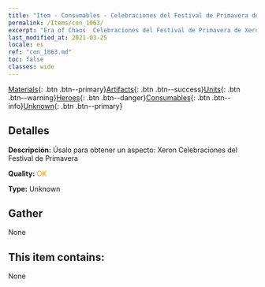 ```yaml
---
title: "Item - Consumables - Celebraciones del Festival de Primavera de Xeron"
permalink: /Items/con_1063/
excerpt: "Era of Chaos  Celebraciones del Festival de Primavera de Xeron"
last_modified_at: 2021-03-25
locale: es
ref: "con_1063.md"
toc: false
classes: wide
---
```

 [Materials](/es/Items/){: .btn .btn--primary}[Artifacts](/es/Items/Artifacts/){: .btn .btn--success}[Units](/es/Items/Units/){: .btn .btn--warning}[Heroes](/es/Items/Heroes/){: .btn .btn--danger}[Consumables](/es/Items/Consumables/){: .btn .btn--info}[Unknown](/es/Items/Unknown/){: .btn .btn--primary}

## Detalles
 **Descripción:** Úsalo para obtener un aspecto: Xeron Celebraciones del Festival de Primavera

 **Quality:** <span style="color: #FF8C00">OK</span>

 **Type:** Unknown

## Gather

  None

## This item contains:

  None

